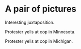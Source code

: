 # A pair of pictures
Interesting juxtaposition.

Protester yells at cop in Minnesota.

Protester yells at cop in Michigan.

